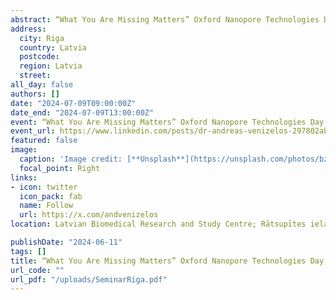 ```yaml
---
abstract: “What You Are Missing Matters” Oxford Nanopore Technologies Day,Latvian Biomedical Research and Study Centre, Riga
address:
  city: Riga
  country: Latvia
  postcode: 
  region: Latvia
  street: 
all_day: false
authors: []
date: "2024-07-09T09:00:00Z"
date_end: "2024-07-09T13:00:00Z"
event: “What You Are Missing Matters” Oxford Nanopore Technologies Day,Latvian Biomedical Research and Study Centre, Riga
event_url: https://www.linkedin.com/posts/dr-andreas-venizelos-297802ab_sessions-activity-7213855588743585792-uVwr?utm_source=share&utm_medium=member_desktop
featured: false
image:
  caption: 'Image credit: [**Unsplash**](https://unsplash.com/photos/bzdhc5b3Bxs)'
  focal_point: Right
links:
- icon: twitter
  icon_pack: fab
  name: Follow
  url: https://x.com/andvenizelos
location: Latvian Biomedical Research and Study Centre; Rātsupītes iela 1, Kurzemes rajons, Rīga

publishDate: "2024-06-11"
tags: []
title: “What You Are Missing Matters” Oxford Nanopore Technologies Day,Latvian Biomedical Research and Study Centre, Riga
url_code: ""
url_pdf: "/uploads/SeminarRiga.pdf"
---
```


